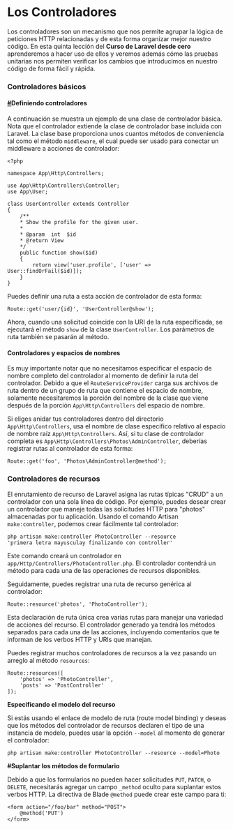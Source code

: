 # Los Controladores

 Los controladores son un mecanismo que nos permite agrupar la lógica de peticiones HTTP relacionadas y de esta forma organizar mejor nuestro código. En esta quinta lección del **Curso de Laravel desde cero** aprenderemos a hacer uso de ellos y veremos además cómo las pruebas unitarias nos permiten verificar los cambios que introducimos en nuestro código de forma fácil y rápida.

### Controladores básicos <a id="controladores-basicos"></a>

#### [\#](https://documentacion-laravel.com/controllers.html#definiendo-controladores)Definiendo controladores <a id="definiendo-controladores"></a>

A continuación se muestra un ejemplo de una clase de controlador básica. Nota que el controlador extiende la clase de controlador base incluida con Laravel. La clase base proporciona unos cuantos métodos de conveniencia tal como el método `middleware`, el cual puede ser usado para conectar un middleware a acciones de controlador:

```text
<?php

namespace App\Http\Controllers;

use App\Http\Controllers\Controller;
use App\User;

class UserController extends Controller
{
    /**
    * Show the profile for the given user.
    *
    * @param  int  $id
    * @return View
    */
    public function show($id)
    {
        return view('user.profile', ['user' => User::findOrFail($id)]);
    }
}
```

Puedes definir una ruta a esta acción de controlador de esta forma:

```text
Route::get('user/{id}', 'UserController@show');
```

Ahora, cuando una solicitud coincide con la URI de la ruta especificada, se ejecutará el método `show` de la clase `UserController`. Los parámetros de ruta también se pasarán al método.



#### Controladores y espacios de nombres <a id="controladores-y-espacios-de-nombres"></a>

Es muy importante notar que no necesitamos especificar el espacio de nombre completo del controlador al momento de definir la ruta del controlador. Debido a que el `RouteServiceProvider` carga sus archivos de ruta dentro de un grupo de ruta que contiene el espacio de nombre, solamente necesitaremos la porción del nombre de la clase que viene después de la porción `App\Http\Controllers` del espacio de nombre.

Si eliges anidar tus controladores dentro del directorio `App\Http\Controllers`, usa el nombre de clase específico relativo al espacio de nombre raíz `App\Http\Controllers`. Así, si tu clase de controlador completa es `App\Http\Controllers\Photos\AdminController`, deberías registrar rutas al controlador de esta forma:

```text
Route::get('foo', 'Photos\AdminController@method');
```



### Controladores de recursos <a id="controladores-de-recursos"></a>

El enrutamiento de recurso de Laravel asigna las rutas típicas "CRUD" a un controlador con una sola línea de código. Por ejemplo, puedes desear crear un controlador que maneje todas las solicitudes HTTP para "photos" almacenadas por tu aplicación. Usando el comando Artisan `make:controller`, podemos crear fácilmente tal controlador:

```text
php artisan make:controller PhotoController --resource
'primera letra mayusculay finalizando con controller'
```

Este comando creará un controlador en `app/Http/Controllers/PhotoController.php`. El controlador contendrá un método para cada una de las operaciones de recursos disponibles.

Seguidamente, puedes registrar una ruta de recurso genérica al controlador:

```text
Route::resource('photos', 'PhotoController');
```

Esta declaración de ruta única crea varias rutas para manejar una variedad de acciones del recurso. El controlador generado ya tendrá los métodos separados para cada una de las acciones, incluyendo comentarios que te informan de los verbos HTTP y URIs que manejan.

Puedes registrar muchos controladores de recursos a la vez pasando un arreglo al método `resources`:

```text
Route::resources([
    'photos' => 'PhotoController',
    'posts' => 'PostController'
]);
```



**Especificando el modelo del recurso**

Si estás usando el enlace de modelo de ruta \(route model binding\) y deseas que los métodos del controlador de recursos declaren el tipo de una instancia de modelo, puedes usar la opción `--model` al momento de generar el controlador:

```text
php artisan make:controller PhotoController --resource --model=Photo
```

**\#Suplantar los métodos de formulario**

Debido a que los formularios no pueden hacer solicitudes `PUT`, `PATCH`, o `DELETE`, necesitarás agregar un campo `_method` oculto para suplantar estos verbos HTTP. La directiva de Blade `@method` puede crear este campo para ti:

```text
<form action="/foo/bar" method="POST">
    @method('PUT')
</form>
```

